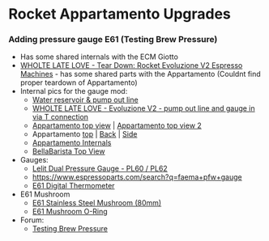 # Rocket Appartamento Upgrades

### Adding pressure gauge E61 (Testing Brew Pressure)
 * Has some shared internals with the ECM Giotto
 * [WHOLTE LATE LOVE - Tear Down: Rocket Evoluzione V2 Espresso Machines](https://www.youtube.com/watch?v=KJwq4wR8vds) - has some shared parts with the Appartamento (Couldnt find proper teardown of Appartamento)
 * Internal pics for the gauge mod:
   * [Water reservoir & pump out line](http://legacy.sweetmarias.com/espresso_giotto/giotto_premium_plus/GiottoPrem_overpressure_valve.jpg)
   * [WHOLTE LATE LOVE - Evoluzione V2 - pump out line and gauge in via T connection](https://s3.amazonaws.com/wll-community-production/videos/social_share_landscapes/000/001/115/original/tech-tips.jpg)
   * [Appartamento top view](http://cdn2.bigcommerce.com/server4900/65740/product_images/uploaded_images/img-1192.jpg) | [Appartamento top view 2](http://cdn2.bigcommerce.com/server4900/65740/product_images/uploaded_images/img-1193.jpg)
   * Appartamento [top](http://www.rimprezza.de/WebRoot/Store18/Shops/63241512/MediaGallery/Appartamento/S-IMG_3553.JPG) | [Back](http://www.rimprezza.de/WebRoot/Store18/Shops/63241512/MediaGallery/Appartamento/S-IMG_3557.JPG) | [Side](http://www.rimprezza.de/WebRoot/Store18/Shops/63241512/MediaGallery/Appartamento/S-IMG_3558.JPG)
   * [Appartamento Internals](http://cdn.shopify.com/s/files/1/0216/1626/files/Rocket-Appartamento-interior_grande.jpg)
   * [BellaBarista Top View](https://www.bellabarista.co.uk/media/catalog/product/cache/1/image/650x/040ec09b1e35df139433887a97daa66f/r/o/rocketappartamentointernal.jpg)
 * Gauges:
   * [Lelit Dual Pressure Gauge - PL60 / PL62](http://www.1st-line.com/store/pc/catalog/Lelit/MC593_detail.jpg)
   * https://www.espressoparts.com/search?q=faema+pfw+gauge
   * [E61 Digital Thermometer](https://www.chriscoffee.com/E61-Group-Digital-Thermometer-Adapter-p/sss-04.htm)
 * E61 Mushroom
   * [E61 Stainless Steel Mushroom (80mm)](https://www.chriscoffee.com/products/e61-stainless-steel-mushroom)
   * [E61 Mushroom O-Ring](https://www.chriscoffee.com/products/e61-mushroom-o-ring)
 * Forum:
   * [Testing Brew Pressure](http://www.home-barista.com/espresso-machines/testing-brew-pressure-t153.html)
